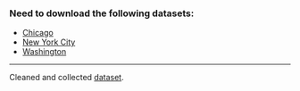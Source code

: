 ### Need to download the following datasets:
- [Chicago](https://ride.divvybikes.com/system-data)
- [New York City](https://ride.citibikenyc.com/system-data)
- [Washington](https://www.capitalbikeshare.com/system-data)
---
Cleaned and collected [dataset](https://video.udacity-data.com/topher/2018/August/5b7b7aca_bikeshare-2/bikeshare-2.zip).
